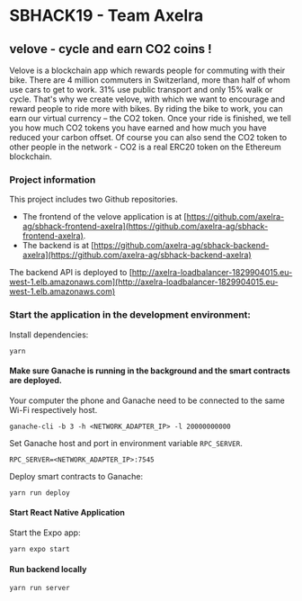 # SBHACK19 - Team Axelra

## velove - cycle and earn CO2 coins !

Velove is a blockchain app which rewards people for commuting with their bike. There are 4 million commuters in Switzerland, more than half of whom use cars to get to work. 31% use public transport and only 15% walk or cycle.
That's why we create velove, with which we want to encourage and reward people to ride more with bikes. By riding the bike to work, you can earn our virtual currency – the CO2 token. 
Once your ride is finished, we tell you how much CO2 tokens you have earned and how much you have reduced your carbon offset.
Of course you can also send the CO2 token to other people in the network - CO2 is a real ERC20 token on the Ethereum blockchain.



### Project information
This project includes two Github repositories.
- The frontend of the velove application is at [https://github.com/axelra-ag/sbhack-frontend-axelra](https://github.com/axelra-ag/sbhack-frontend-axelra).
- The backend is at [https://github.com/axelra-ag/sbhack-backend-axelra](https://github.com/axelra-ag/sbhack-backend-axelra)

The backend API is deployed to [http://axelra-loadbalancer-1829904015.eu-west-1.elb.amazonaws.com](http://axelra-loadbalancer-1829904015.eu-west-1.elb.amazonaws.com)

### Start the application in the development environment:

Install dependencies:
```
yarn
```

#### Make sure Ganache is running in the background and the smart contracts are deployed.
Your computer the phone and Ganache need to be connected to the same Wi-Fi respectively host.
```
ganache-cli -b 3 -h <NETWORK_ADAPTER_IP> -l 20000000000
```

Set Ganache host and port in environment variable ``RPC_SERVER``.
```
RPC_SERVER=<NETWORK_ADAPTER_IP>:7545
```

Deploy smart contracts to Ganache:
```
yarn run deploy
```

#### Start React Native Application 
Start the Expo app:
```
yarn expo start
```

#### Run backend locally
```
yarn run server
```
